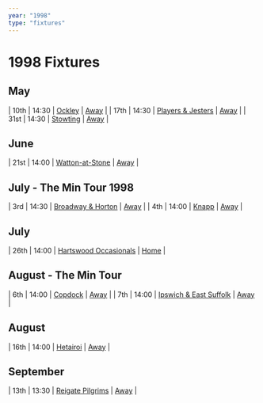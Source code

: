 ```yaml
---
year: "1998"
type: "fixtures"
---
```


# 1998 Fixtures

## May

| 10th | 14:30 | [Ockley](1998-ockley.md) | [Away](https://goo.gl/maps/vmhvFhbrVZGrsXAAA) |
| 17th | 14:30 | [Players & Jesters](1998-players-and-jesters.md) | [Away]() |
| 31st | 14:30 | [Stowting](1998-stowting.md) | [Away](https://goo.gl/maps/A5HTfBKbD44fwSDq7) |

## June

| 21st | 14:00 | [Watton-at-Stone](1998-watton-at-stone.md) | [Away](https://goo.gl/maps/JPBQawMsjLgYtVHk9) |

## July - The Min Tour 1998

| 3rd | 14:30 | [Broadway & Horton](broadway-and-horton ) | [Away](https://goo.gl/maps/orv3RETHUX95dBWv7) |
| 4th | 14:00 | [Knapp](1998-knapp.md) | [Away]() |

## July

| 26th | 14:00 | [Hartswood Occasionals](1998-hartswood-occasionals.md) | [Home]() |

## August - The Min Tour

| 6th | 14:00 | [Copdock](1998-copdock.md) | [Away](https://goo.gl/maps/bsFsoeCq2QusBhNH6) |
| 7th | 14:00 | [Ipswich & East Suffolk](1998-ipswich-and-east-suffolk.md) | [Away](https://goo.gl/maps/REhqcpsyLGrEXLKu9) |

## August

| 16th | 14:00 | [Hetairoi](1998-hetairoi.md) | [Away](https://goo.gl/maps/CGgpPNyQhotADDFs9) |

## September

| 13th | 13:30 | [Reigate Pilgrims](1998-reigate-pilgrims.md) | [Away](https://goo.gl/maps/z54KDhWLtQreY6xy9) |